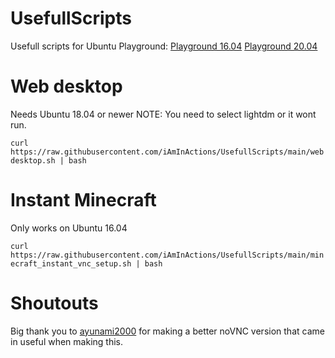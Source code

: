 # UsefullScripts

Usefull scripts for Ubuntu Playground:
[Playground 16.04](https://www.katacoda.com/courses/ubuntu/playground)
[Playground 20.04](https://www.katacoda.com/courses/ubuntu/playground2004)

# Web desktop
Needs Ubuntu 18.04 or newer
NOTE: You need to select lightdm or it wont run.

``
curl https://raw.githubusercontent.com/iAmInActions/UsefullScripts/main/webdesktop.sh | bash
``

# Instant Minecraft
Only works on Ubuntu 16.04

``
curl https://raw.githubusercontent.com/iAmInActions/UsefullScripts/main/minecraft_instant_vnc_setup.sh | bash
``

# Shoutouts
Big thank you to [ayunami2000](http://github.com/ayunami2000/) for making a better noVNC version that came in useful when making this.
